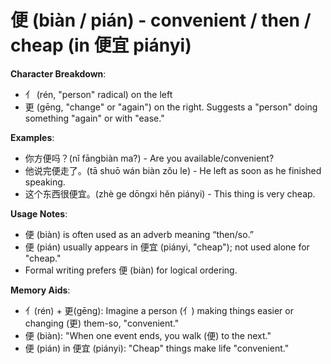 # **便 (biàn / pián) - convenient / then / cheap (in 便宜 piányi)**

**Character Breakdown**:  
- 亻 (rén, "person" radical) on the left  
- 更 (gēng, "change" or "again") on the right. Suggests a "person" doing something "again" or with "ease."

**Examples**:  
- 你方便吗？(nǐ fāngbiàn ma?) - Are you available/convenient?  
- 他说完便走了。(tā shuō wán biàn zǒu le) - He left as soon as he finished speaking.  
- 这个东西很便宜。(zhè ge dōngxi hěn piányi) - This thing is very cheap.

**Usage Notes**:  
- 便 (biàn) is often used as an adverb meaning “then/so.”  
- 便 (pián) usually appears in 便宜 (piányi, "cheap"); not used alone for "cheap."  
- Formal writing prefers 便 (biàn) for logical ordering.

**Memory Aids**:  
- 亻(rén) + 更(gēng): Imagine a person (亻) making things easier or changing (更) them-so, "convenient."  
- 便 (biàn): "When one event ends, you walk (便) to the next."  
- 便 (pián) in 便宜 (piányi): "Cheap" things make life "convenient."